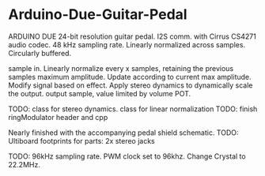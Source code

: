 # Arduino-Due-Guitar-Pedal

ARDUINO DUE 24-bit resolution guitar pedal.
I2S comm. with Cirrus CS4271 audio codec. 
48 kHz sampling rate.
Linearly normalized across samples.
Circularly buffered.

sample in.
Linearly normalize every x samples, retaining the previous samples maximum amplitude.  Update according to current max amplitude.
Modify signal based on effect.
Apply stereo dynamics to dynamically scale the output.
output sample, value limited by volume POT.


TODO: class for stereo dynamics. class for linear normalization
TODO: finish ringModulator header and cpp


Nearly finished with the accompanying pedal shield schematic.
TODO: Ultiboard footprints for parts: 2x stereo jacks

TODO: 96kHz sampling rate.
PWM clock set to 96khz.  Change Crystal to 22.2MHz.
